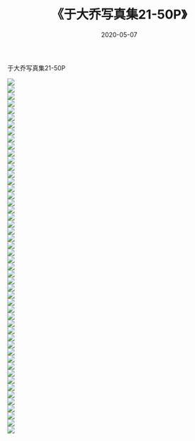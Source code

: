﻿---
layout: post
title:  《于大乔写真集21-50P》
date:   2020-05-07
img: http://img.660000.xyz/Sharelink/性感/2020/于大乔写真集21-50P/000.jpg
categories: [美女, 清纯, 唯美]
---

于大乔写真集21-50P

  ![](http://img.660000.xyz/Sharelink/性感/2020/于大乔写真集21-50P/001.jpg) <br> ![](http://img.660000.xyz/Sharelink/性感/2020/于大乔写真集21-50P/002.jpg) <br> ![](http://img.660000.xyz/Sharelink/性感/2020/于大乔写真集21-50P/003.jpg) <br> ![](http://img.660000.xyz/Sharelink/性感/2020/于大乔写真集21-50P/004.jpg) <br> ![](http://img.660000.xyz/Sharelink/性感/2020/于大乔写真集21-50P/005.jpg) <br> ![](http://img.660000.xyz/Sharelink/性感/2020/于大乔写真集21-50P/006.jpg) <br> ![](http://img.660000.xyz/Sharelink/性感/2020/于大乔写真集21-50P/007.jpg) <br> ![](http://img.660000.xyz/Sharelink/性感/2020/于大乔写真集21-50P/008.jpg) <br> ![](http://img.660000.xyz/Sharelink/性感/2020/于大乔写真集21-50P/009.jpg) <br> ![](http://img.660000.xyz/Sharelink/性感/2020/于大乔写真集21-50P/010.jpg) <br> ![](http://img.660000.xyz/Sharelink/性感/2020/于大乔写真集21-50P/011.jpg) <br> ![](http://img.660000.xyz/Sharelink/性感/2020/于大乔写真集21-50P/012.jpg) <br> ![](http://img.660000.xyz/Sharelink/性感/2020/于大乔写真集21-50P/013.jpg) <br> ![](http://img.660000.xyz/Sharelink/性感/2020/于大乔写真集21-50P/014.jpg) <br> ![](http://img.660000.xyz/Sharelink/性感/2020/于大乔写真集21-50P/015.jpg) <br> ![](http://img.660000.xyz/Sharelink/性感/2020/于大乔写真集21-50P/016.jpg) <br> ![](http://img.660000.xyz/Sharelink/性感/2020/于大乔写真集21-50P/017.jpg) <br> ![](http://img.660000.xyz/Sharelink/性感/2020/于大乔写真集21-50P/018.jpg) <br> ![](http://img.660000.xyz/Sharelink/性感/2020/于大乔写真集21-50P/019.jpg) <br> ![](http://img.660000.xyz/Sharelink/性感/2020/于大乔写真集21-50P/020.jpg) <br> ![](http://img.660000.xyz/Sharelink/性感/2020/于大乔写真集21-50P/021.jpg) <br> ![](http://img.660000.xyz/Sharelink/性感/2020/于大乔写真集21-50P/022.jpg) <br> ![](http://img.660000.xyz/Sharelink/性感/2020/于大乔写真集21-50P/023.jpg) <br> ![](http://img.660000.xyz/Sharelink/性感/2020/于大乔写真集21-50P/024.jpg) <br> ![](http://img.660000.xyz/Sharelink/性感/2020/于大乔写真集21-50P/025.jpg) <br> ![](http://img.660000.xyz/Sharelink/性感/2020/于大乔写真集21-50P/026.jpg) <br> ![](http://img.660000.xyz/Sharelink/性感/2020/于大乔写真集21-50P/027.jpg) <br> ![](http://img.660000.xyz/Sharelink/性感/2020/于大乔写真集21-50P/028.jpg) <br> ![](http://img.660000.xyz/Sharelink/性感/2020/于大乔写真集21-50P/029.jpg) <br> ![](http://img.660000.xyz/Sharelink/性感/2020/于大乔写真集21-50P/030.jpg) <br> ![](http://img.660000.xyz/Sharelink/性感/2020/于大乔写真集21-50P/031.jpg) <br> ![](http://img.660000.xyz/Sharelink/性感/2020/于大乔写真集21-50P/032.jpg) <br> ![](http://img.660000.xyz/Sharelink/性感/2020/于大乔写真集21-50P/033.jpg) <br> ![](http://img.660000.xyz/Sharelink/性感/2020/于大乔写真集21-50P/034.jpg) <br> ![](http://img.660000.xyz/Sharelink/性感/2020/于大乔写真集21-50P/035.jpg) <br> ![](http://img.660000.xyz/Sharelink/性感/2020/于大乔写真集21-50P/036.jpg) <br> ![](http://img.660000.xyz/Sharelink/性感/2020/于大乔写真集21-50P/037.jpg) <br> ![](http://img.660000.xyz/Sharelink/性感/2020/于大乔写真集21-50P/038.jpg) <br> ![](http://img.660000.xyz/Sharelink/性感/2020/于大乔写真集21-50P/039.jpg) <br> ![](http://img.660000.xyz/Sharelink/性感/2020/于大乔写真集21-50P/040.jpg) <br> ![](http://img.660000.xyz/Sharelink/性感/2020/于大乔写真集21-50P/041.jpg) <br> ![](http://img.660000.xyz/Sharelink/性感/2020/于大乔写真集21-50P/042.jpg) <br> ![](http://img.660000.xyz/Sharelink/性感/2020/于大乔写真集21-50P/043.jpg) <br> ![](http://img.660000.xyz/Sharelink/性感/2020/于大乔写真集21-50P/044.jpg) <br> ![](http://img.660000.xyz/Sharelink/性感/2020/于大乔写真集21-50P/045.jpg) <br> ![](http://img.660000.xyz/Sharelink/性感/2020/于大乔写真集21-50P/046.jpg) <br> ![](http://img.660000.xyz/Sharelink/性感/2020/于大乔写真集21-50P/047.jpg) <br> ![](http://img.660000.xyz/Sharelink/性感/2020/于大乔写真集21-50P/048.jpg) <br> ![](http://img.660000.xyz/Sharelink/性感/2020/于大乔写真集21-50P/049.jpg) <br> ![](http://img.660000.xyz/Sharelink/性感/2020/于大乔写真集21-50P/050.jpg) <br>